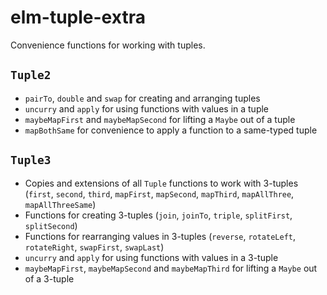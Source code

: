 # elm-tuple-extra

Convenience functions for working with tuples.

## `Tuple2`

* `pairTo`, `double` and `swap` for creating and arranging tuples
* `uncurry` and `apply` for using functions with values in a tuple
* `maybeMapFirst` and `maybeMapSecond` for lifting a `Maybe` out of a tuple
* `mapBothSame` for convenience to apply a function to a same-typed tuple

## `Tuple3`

* Copies and extensions of all `Tuple` functions to work with 3-tuples (`first`, `second`, `third`, `mapFirst`, `mapSecond`, `mapThird`, `mapAllThree`, `mapAllThreeSame`)
* Functions for creating 3-tuples (`join`, `joinTo`, `triple`, `splitFirst`, `splitSecond`)
* Functions for rearranging values in 3-tuples (`reverse`, `rotateLeft`, `rotateRight`, `swapFirst`, `swapLast`)
* `uncurry` and `apply` for using functions with values in a 3-tuple
* `maybeMapFirst`, `maybeMapSecond` and `maybeMapThird` for lifting a `Maybe` out of a 3-tuple
